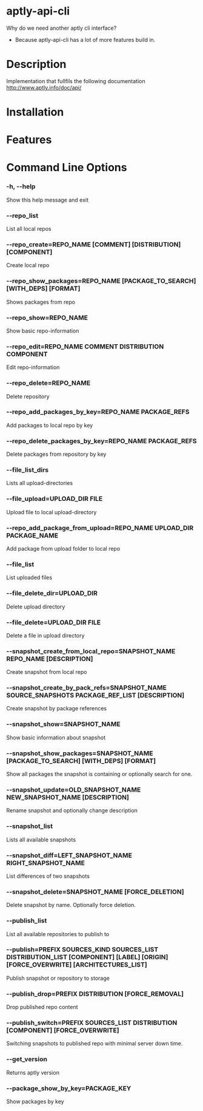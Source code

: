 # aptly-api-cli
Why do we need another aptly cli interface?
- Because aptly-api-cli has a lot of more features build in.

# Description
Implementation that fullfils the following documentation http://www.aptly.info/doc/api/

# Installation

# Features

# Command Line Options

### -h, --help
Show this help message and exit

### --repo_list
List all local repos

### --repo_create=REPO_NAME [COMMENT] [DISTRIBUTION] [COMPONENT]
Create local repo

###   --repo_show_packages=REPO_NAME [PACKAGE_TO_SEARCH] [WITH_DEPS] [FORMAT]
Shows packages from repo

###  --repo_show=REPO_NAME
Show basic repo-information

###   --repo_edit=REPO_NAME COMMENT DISTRIBUTION COMPONENT
Edit repo-information

###   --repo_delete=REPO_NAME
Delete repository

###  --repo_add_packages_by_key=REPO_NAME PACKAGE_REFS
Add packages to local repo by key

###  --repo_delete_packages_by_key=REPO_NAME PACKAGE_REFS
Delete packages from repository by key

### --file_list_dirs
Lists all upload-directories

### --file_upload=UPLOAD_DIR FILE
Upload file to local upload-directory

### --repo_add_package_from_upload=REPO_NAME UPLOAD_DIR PACKAGE_NAME
Add package from upload folder to local repo

### --file_list
List uploaded files

### --file_delete_dir=UPLOAD_DIR
Delete upload directory

### --file_delete=UPLOAD_DIR FILE
Delete a file in upload directory

### --snapshot_create_from_local_repo=SNAPSHOT_NAME REPO_NAME [DESCRIPTION]
Create snapshot from local repo

### --snapshot_create_by_pack_refs=SNAPSHOT_NAME SOURCE_SNAPSHOTS PACKAGE_REF_LIST [DESCRIPTION]
Create snapshot by package references

### --snapshot_show=SNAPSHOT_NAME
Show basic information about snapshot

### --snapshot_show_packages=SNAPSHOT_NAME [PACKAGE_TO_SEARCH] [WITH_DEPS] [FORMAT]
Show all packages the snapshot is containing or optionally search for one.

### --snapshot_update=OLD_SNAPSHOT_NAME NEW_SNAPSHOT_NAME [DESCRIPTION]
Rename snapshot and optionally change description

### --snapshot_list
Lists all available snapshots

### --snapshot_diff=LEFT_SNAPSHOT_NAME RIGHT_SNAPSHOT_NAME
List differences of two snapshots

### --snapshot_delete=SNAPSHOT_NAME [FORCE_DELETION]
Delete snapshot by name. Optionally force deletion.

### --publish_list
List all available repositories to publish to

### --publish=PREFIX SOURCES_KIND SOURCES_LIST DISTRIBUTION_LIST [COMPONENT] [LABEL] [ORIGIN] [FORCE_OVERWRITE] [ARCHITECTURES_LIST]
Publish snapshot or repository to storage

### --publish_drop=PREFIX DISTRIBUTION [FORCE_REMOVAL]
Drop published repo content

### --publish_switch=PREFIX SOURCES_LIST DISTRIBUTION [COMPONENT] [FORCE_OVERWRITE]
Switching snapshots to published repo with minimal server down time.

### --get_version
Returns aptly version

### --package_show_by_key=PACKAGE_KEY
Show packages by key
